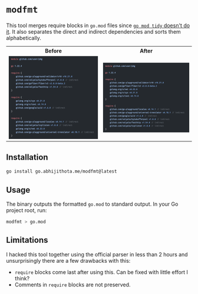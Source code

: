 # `modfmt`

This tool merges require blocks in `go.mod` files since [`go mod tidy` doesn't do it](https://github.com/golang/go/issues/56471). It also separates the direct and indirect dependencies and sorts them alphabetically.

<table>
<tr>
    <th> Before </th>
    <th> After </th>
</tr>
<tr>
    <td><img src=".github/before.png"/></td>
    <td><img src=".github/after.png"/></td>
</tr>
</table>

## Installation

```sh
go install go.abhijithota.me/modfmt@latest
```

## Usage

The binary outputs the formatted `go.mod` to standard output. In your Go project root, run:

```sh
modfmt > go.mod
```

## Limitations

I hacked this tool together using the official parser in less than 2 hours and unsurprisingly there are a few drawbacks with this:

- `require` blocks come last after using this. Can be fixed with little effort I think?
- Comments in `require` blocks are not preserved.
